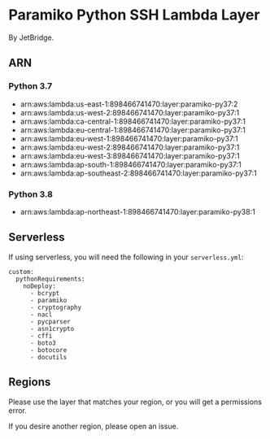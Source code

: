 # Paramiko Python SSH Lambda Layer
By JetBridge.

## ARN
### Python 3.7
- arn:aws:lambda:us-east-1:898466741470:layer:paramiko-py37:2
- arn:aws:lambda:us-west-2:898466741470:layer:paramiko-py37:1
- arn:aws:lambda:ca-central-1:898466741470:layer:paramiko-py37:1
- arn:aws:lambda:eu-central-1:898466741470:layer:paramiko-py37:1
- arn:aws:lambda:eu-west-1:898466741470:layer:paramiko-py37:1
- arn:aws:lambda:eu-west-2:898466741470:layer:paramiko-py37:1
- arn:aws:lambda:eu-west-3:898466741470:layer:paramiko-py37:1
- arn:aws:lambda:ap-south-1:898466741470:layer:paramiko-py37:1
- arn:aws:lambda:ap-southeast-2:898466741470:layer:paramiko-py37:1
### Python 3.8
- arn:aws:lambda:ap-northeast-1:898466741470:layer:paramiko-py38:1

## Serverless
If using serverless, you will need the following in your `serverless.yml`:
```
custom:
  pythonRequirements:
    noDeploy:
      - bcrypt
      - paramiko
      - cryptography
      - nacl
      - pycparser
      - asn1crypto
      - cffi
      - boto3
      - botocore
      - docutils
```

## Regions
Please use the layer that matches your region, or you will get a permissions error.

If you desire another region, please open an issue.

